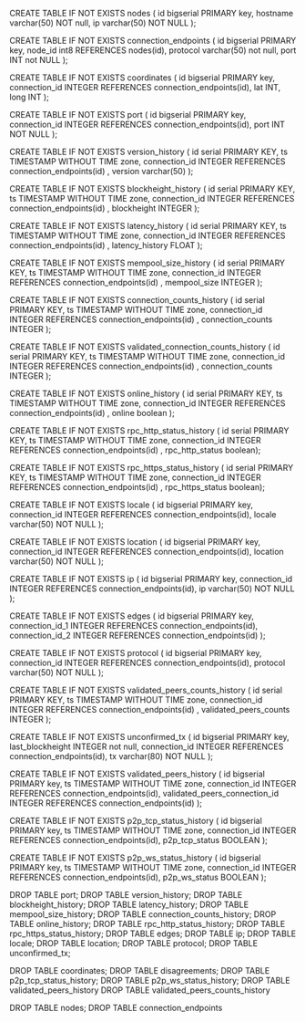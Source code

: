 CREATE TABLE IF NOT EXISTS nodes (
    id bigserial PRIMARY key,
    hostname varchar(50) NOT null,
    ip varchar(50) NOT NULL
);


CREATE TABLE IF NOT EXISTS connection_endpoints (
    id bigserial PRIMARY key,
    node_id int8 REFERENCES nodes(id),
	protocol varchar(50) not null,
	port INT not NULL
);

CREATE TABLE IF NOT EXISTS coordinates (
    id bigserial PRIMARY key,
    connection_id INTEGER REFERENCES connection_endpoints(id),
    lat  INT,
    long  INT
);

CREATE TABLE IF NOT EXISTS port (
    id bigserial PRIMARY key,
    connection_id INTEGER REFERENCES connection_endpoints(id),
    port INT NOT NULL
);

CREATE TABLE IF NOT EXISTS version_history (
	id serial PRIMARY KEY, 
	ts TIMESTAMP WITHOUT TIME zone, 
	connection_id INTEGER REFERENCES connection_endpoints(id) , 
	version varchar(50)
);

CREATE TABLE IF NOT EXISTS blockheight_history (
	id serial PRIMARY KEY, 
	ts TIMESTAMP WITHOUT TIME zone, 
	connection_id INTEGER REFERENCES connection_endpoints(id) , 
	blockheight INTEGER
);

CREATE TABLE IF NOT EXISTS latency_history (
	id serial PRIMARY KEY, 
	ts TIMESTAMP WITHOUT TIME zone, 
	connection_id INTEGER REFERENCES connection_endpoints(id) , 
	latency_history FLOAT
);

CREATE TABLE IF NOT EXISTS mempool_size_history (
	id serial PRIMARY KEY, 
	ts TIMESTAMP WITHOUT TIME zone, 
	connection_id INTEGER REFERENCES connection_endpoints(id) , 
	mempool_size INTEGER
);

CREATE TABLE IF NOT EXISTS connection_counts_history (
	id serial PRIMARY KEY, 
	ts TIMESTAMP WITHOUT TIME zone, 
	connection_id INTEGER REFERENCES connection_endpoints(id) , 
	connection_counts INTEGER
);


CREATE TABLE IF NOT EXISTS validated_connection_counts_history (
	id serial PRIMARY KEY, 
	ts TIMESTAMP WITHOUT TIME zone, 
	connection_id INTEGER REFERENCES connection_endpoints(id) , 
	connection_counts INTEGER
);

CREATE TABLE IF NOT EXISTS online_history (
	id serial PRIMARY KEY, 
	ts TIMESTAMP WITHOUT TIME zone, 
	connection_id INTEGER REFERENCES connection_endpoints(id) , 
	online boolean
);

CREATE TABLE IF NOT EXISTS rpc_http_status_history (
	id serial PRIMARY KEY, 
	ts TIMESTAMP WITHOUT TIME zone, 
	connection_id INTEGER REFERENCES connection_endpoints(id) , 
	rpc_http_status boolean);

CREATE TABLE IF NOT EXISTS rpc_https_status_history (
	id serial PRIMARY KEY, 
	ts TIMESTAMP WITHOUT TIME zone, 
	connection_id INTEGER REFERENCES connection_endpoints(id) , 
	rpc_https_status boolean);

CREATE TABLE IF NOT EXISTS locale (
    id bigserial PRIMARY key,
    connection_id INTEGER REFERENCES connection_endpoints(id),
    locale varchar(50) NOT NULL
);

CREATE TABLE IF NOT EXISTS location (
    id bigserial PRIMARY key,
    connection_id INTEGER REFERENCES connection_endpoints(id),
    location varchar(50) NOT NULL
);

CREATE TABLE IF NOT EXISTS ip (
    id bigserial PRIMARY key,
    connection_id INTEGER REFERENCES connection_endpoints(id),
    ip varchar(50) NOT NULL
);

CREATE TABLE IF NOT EXISTS edges (
    id bigserial PRIMARY key,
    connection_id_1 INTEGER REFERENCES connection_endpoints(id),
    connection_id_2 INTEGER REFERENCES connection_endpoints(id)
);

CREATE TABLE IF NOT EXISTS protocol (
    id bigserial PRIMARY key,
    connection_id INTEGER REFERENCES connection_endpoints(id),
    protocol varchar(50) NOT NULL
);

CREATE TABLE IF NOT EXISTS validated_peers_counts_history (
	id serial PRIMARY KEY, 
	ts TIMESTAMP WITHOUT TIME zone, 
	connection_id INTEGER REFERENCES connection_endpoints(id) , 
	validated_peers_counts INTEGER
);

CREATE TABLE IF NOT EXISTS unconfirmed_tx (
    id bigserial PRIMARY key,
    last_blockheight INTEGER not null,
    connection_id INTEGER REFERENCES connection_endpoints(id),
    tx varchar(80) NOT NULL
);

CREATE TABLE IF NOT EXISTS validated_peers_history (
    id bigserial PRIMARY key,
	ts TIMESTAMP WITHOUT TIME zone, 
    connection_id INTEGER REFERENCES connection_endpoints(id),
    validated_peers_connection_id INTEGER REFERENCES connection_endpoints(id)
);

CREATE TABLE IF NOT EXISTS p2p_tcp_status_history (
    id bigserial PRIMARY key,
    ts TIMESTAMP WITHOUT TIME zone, 
    connection_id INTEGER REFERENCES connection_endpoints(id),
    p2p_tcp_status BOOLEAN
);

CREATE TABLE IF NOT EXISTS p2p_ws_status_history (
    id bigserial PRIMARY key,
    ts TIMESTAMP WITHOUT TIME zone, 
    connection_id INTEGER REFERENCES connection_endpoints(id),
    p2p_ws_status BOOLEAN
);



DROP TABLE port;
DROP TABLE version_history;
DROP TABLE blockheight_history;
DROP TABLE latency_history;
DROP TABLE mempool_size_history;
DROP TABLE connection_counts_history;
DROP TABLE online_history;
DROP TABLE rpc_http_status_history;
DROP TABLE rpc_https_status_history;
DROP TABLE edges;
DROP TABLE ip;
DROP TABLE locale;
DROP TABLE location;
DROP TABLE protocol;
DROP TABLE unconfirmed_tx;


DROP TABLE coordinates;
DROP TABLE disagreements;
DROP TABLE p2p_tcp_status_history;
DROP TABLE p2p_ws_status_history;
DROP TABLE validated_peers_history
DROP TABLE validated_peers_counts_history


DROP TABLE nodes;
DROP TABLE connection_endpoints
